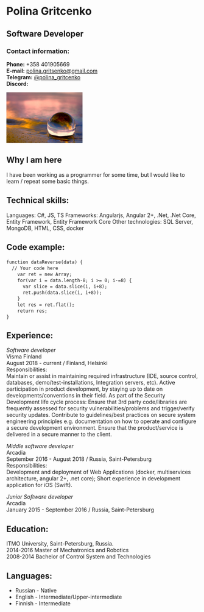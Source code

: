 # Polina Gritcenko

## Software Developer

### Contact information:
**Phone:** +358 401905669  
**E-mail:** polina.gritsenko@gmail.com  
**Telegram:** [@polina_gritcenko](https://t.me/polina_gritcenko)  
**Discord:** 

<img src="/assets/images/avatar.jpg" alt="avatar" width="200"/>

## Why I am here
I have been working as a programmer for some time, but I would like to learn / repeat some basic things.

## Technical skills:
Languages: C#, JS, TS
Frameworks: Angularjs, Angular 2+, .Net, .Net Core, Entity Framework, Entity Framework Core
Other technologies: SQL Server, MongoDB, HTML, CSS, docker

## Code example:
```
function dataReverse(data) {
  // Your code here
    var ret = new Array;
    for(var i = data.length-8; i >= 0; i-=8) {
      var slice = data.slice(i, i+8);
      ret.push(data.slice(i, i+8));
    }
    let res = ret.flat();
    return res;
}
```

## Experience:
_Software developer_  
Visma Finland  
August 2018 - current / Finland, Helsinki  
Responsibilities:  
Maintain or assist in maintaining required infrastructure (IDE, source control, databases, demo/test-installations, Integration servers, etc).
Active participation in product development, by staying up to date on developments/conventions in their field.
As part of the Security Development life cycle process: Ensure that 3rd party code/libraries are frequently assessed for security vulnerabilities/problems and trigger/verify security updates.
Contribute to guidelines/best practices on secure system engineering principles e.g. documentation on how to operate and configure a secure development environment.
Ensure that the product/service is delivered in a secure manner to the client.

_Middle software developer_  
Arcadia  
September 2016 - August 2018 / Russia, Saint-Petersburg  
Responsibilities:  
Development and deployment of Web Applications (docker, multiservices architecture, angular 2+, .net core);
Short experience in development application for iOS (Swift).

_Junior Software developer_  
Arcadia  
January 2015 - September 2016 / Russia, Saint-Petersburg

## Education:
ITMO University, Saint-Petersburg, Russia.  
2014-2016 Master of Mechatronics and Robotics  
2008-2014 Bachelor of Control System and Technologies  

## Languages:
- Russian - Native
- English - Intermediate/Upper-intermediate
- Finnish - Intermediate